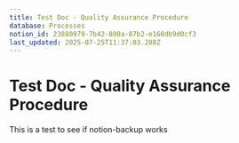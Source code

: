 ```yaml
---
title: Test Doc - Quality Assurance Procedure
database: Processes
notion_id: 23880979-7b42-800a-87b2-e160db9d0cf3
last_updated: 2025-07-25T11:37:03.208Z
---
```


# Test Doc - Quality Assurance Procedure


This is a test to see if notion-backup works

